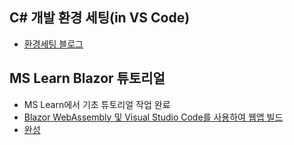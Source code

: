## C# 개발 환경 세팅(in VS Code)
- [환경세팅 블로그](https://ryuly.tistory.com/6)

## MS Learn Blazor 튜토리얼
 - MS Learn에서 기초 튜토리얼 작업 완료
 - [Blazor WebAssembly 및 Visual Studio Code를 사용하여 웹앱 빌드](https://docs.microsoft.com/ko-kr/learn/modules/build-blazor-webassembly-visual-studio-code)
 - [완성](https://github.com/Joseph-Cha/DotNetStudy/tree/master/ASP.netCore_Tutorial_RazorWebApp)

